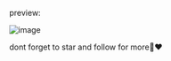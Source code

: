

preview: 

![image](https://github.com/user-attachments/assets/00b9e153-942e-4af1-be8e-8f9fb094c82f)


dont forget to star and follow for more🐰❤️
